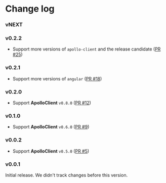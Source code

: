 # Change log

### vNEXT

### v0.2.2

- Support more versions of `apollo-client` and the release candidate ([PR #25](https://github.com/apollographql/angular1-apollo/pull/25))

### v0.2.1

- Support more versions of `angular` ([PR #18](https://github.com/apollographql/angular1-apollo/pull/18))

### v0.2.0

- Support **ApolloClient** `v0.8.0` ([PR #12](https://github.com/apollographql/angular1-apollo/pull/12))

### v0.1.0

- Support **ApolloClient** `v0.6.0` ([PR #9](https://github.com/apollographql/angular1-apollo/pull/9))

### v0.0.2

- Support **ApolloClient** `v0.5.0` ([PR #5](https://github.com/apollographql/angular1-apollo/pull/5))

### v0.0.1

Initial release. We didn't track changes before this version.
